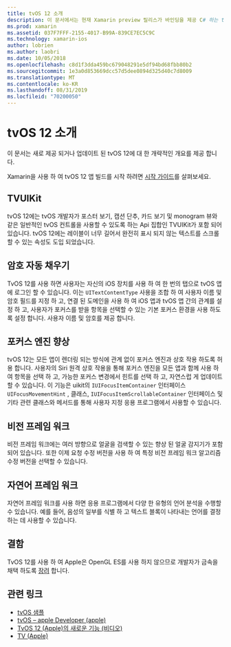 ```yaml
---
title: tvOS 12 소개
description: 이 문서에서는 현재 Xamarin preview 릴리스가 바인딩을 제공 C# 하는 tvOS 12의 새롭고 업데이트 된 기능에 대 한 개략적인 개요를 제공 합니다.
ms.prod: xamarin
ms.assetid: 037F7FFF-2155-4017-B99A-839CE7EC5C9C
ms.technology: xamarin-ios
author: lobrien
ms.author: laobri
ms.date: 10/05/2018
ms.openlocfilehash: c8d1f3dda459bc679048291e5df94bd68fbb80b2
ms.sourcegitcommit: 1e3a0d853669dcc57d5dee0894d325d40c7d8009
ms.translationtype: MT
ms.contentlocale: ko-KR
ms.lasthandoff: 08/31/2019
ms.locfileid: "70200050"
---
```

# <a name="introduction-to-tvos-12"></a>tvOS 12 소개

이 문서는 새로 제공 되거나 업데이트 된 tvOS 12에 대 한 개략적인 개요를 제공 합니다.

Xamarin을 사용 하 여 tvOS 12 앱 빌드를 시작 하려면 [시작 가이드](~/ios/platform/introduction-to-ios12/get-started.md)를 살펴보세요.

## <a name="tvuikit"></a>TVUIKit

tvOS 12에는 tvOS 개발자가 포스터 보기, 캡션 단추, 카드 보기 및 monogram 뷰와 같은 일반적인 tvOS 컨트롤을 사용할 수 있도록 하는 Api 집합인 TVUIKit가 포함 되어 있습니다. tvOS 12에는 레이블이 너무 길어서 완전히 표시 되지 않는 텍스트를 스크롤할 수 있는 속성도 도입 되었습니다.

## <a name="password-autofill"></a>암호 자동 채우기

TvOS 12를 사용 하면 사용자는 자신의 iOS 장치를 사용 하 여 한 번의 탭으로 tvOS 앱에 로그인 할 수 있습니다. 이는 `UITextContentType` 사용을 조합 하 여 사용자 이름 및 암호 필드를 지정 하 고, 연결 된 도메인을 사용 하 여 iOS 앱과 tvOS 앱 간의 관계를 설정 하 고, 사용자가 포커스를 받을 항목을 선택할 수 있는 기본 포커스 환경을 사용 하도록 설정 합니다. 사용자 이름 및 암호를 제공 합니다.

## <a name="focus-engine-enhancements"></a>포커스 엔진 향상

tvOS 12는 모든 앱이 렌더링 되는 방식에 관계 없이 포커스 엔진과 상호 작용 하도록 허용 합니다. 사용자의 Siri 원격 상호 작용을 통해 포커스 엔진을 모든 앱과 함께 사용 하 여 항목을 선택 하 고, 가능한 포커스 변경에서 힌트를 선택 하 고, 자연스럽 게 업데이트할 수 있습니다. 이 기능은 uikit의 `IUIFocusItemContainer` 인터페이스 `UIFocusMovementHint` , 클래스, `IUIFocusItemScrollableContainer` 인터페이스 및 기타 관련 클래스와 메서드를 통해 사용자 지정 응용 프로그램에서 사용할 수 있습니다.

## <a name="vision-framework"></a>비전 프레임 워크

비전 프레임 워크에는 여러 방향으로 얼굴을 검색할 수 있는 향상 된 얼굴 감지기가 포함 되어 있습니다. 또한 이제 요청 수정 버전을 사용 하 여 특정 비전 프레임 워크 알고리즘 수정 버전을 선택할 수 있습니다.

## <a name="natural-language-framework"></a>자연어 프레임 워크

자연어 프레임 워크를 사용 하면 응용 프로그램에서 다양 한 유형의 언어 분석을 수행할 수 있습니다. 예를 들어, 음성의 일부를 식별 하 고 텍스트 블록이 나타내는 언어를 결정 하는 데 사용할 수 있습니다.

## <a name="deprecations"></a>결함

TvOS 12를 사용 하 여 Apple은 OpenGL ES를 사용 하지 않으므로 개발자가 금속을 채택 하도록 [장려](https://developer.apple.com/tvos/whats-new/) 합니다.

## <a name="related-links"></a>관련 링크

- [tvOS 샘플](https://docs.microsoft.com/samples/browse/?products=xamarin&term=Xamarin.iOS+tvOS)
- [tvOS – apple Developer (apple)](https://developer.apple.com/tvos/)
- [TvOS 12 (Apple)의 새로운 기능 (비디오)](https://developer.apple.com/videos/play/wwdc2018/208/)
- [TV (Apple)](https://www.apple.com/tv/)
